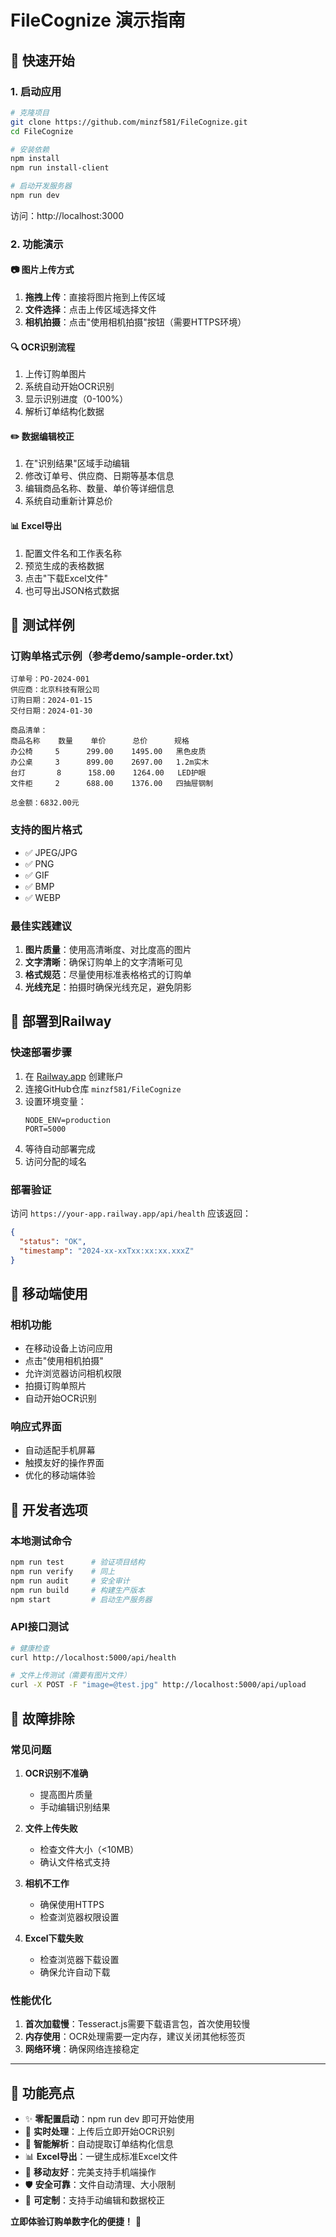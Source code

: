 # FileCognize 演示指南

## 🎯 快速开始

### 1. 启动应用
```bash
# 克隆项目
git clone https://github.com/minzf581/FileCognize.git
cd FileCognize

# 安装依赖
npm install
npm run install-client

# 启动开发服务器
npm run dev
```

访问：http://localhost:3000

### 2. 功能演示

#### 📷 图片上传方式
1. **拖拽上传**：直接将图片拖到上传区域
2. **文件选择**：点击上传区域选择文件
3. **相机拍摄**：点击"使用相机拍摄"按钮（需要HTTPS环境）

#### 🔍 OCR识别流程
1. 上传订购单图片
2. 系统自动开始OCR识别
3. 显示识别进度（0-100%）
4. 解析订单结构化数据

#### ✏️ 数据编辑校正
1. 在"识别结果"区域手动编辑
2. 修改订单号、供应商、日期等基本信息
3. 编辑商品名称、数量、单价等详细信息
4. 系统自动重新计算总价

#### 📊 Excel导出
1. 配置文件名和工作表名称
2. 预览生成的表格数据
3. 点击"下载Excel文件"
4. 也可导出JSON格式数据

## 📝 测试样例

### 订购单格式示例（参考demo/sample-order.txt）
```
订单号：PO-2024-001
供应商：北京科技有限公司
订购日期：2024-01-15
交付日期：2024-01-30

商品清单：
商品名称    数量    单价      总价      规格
办公椅     5      299.00    1495.00   黑色皮质
办公桌     3      899.00    2697.00   1.2m实木
台灯       8      158.00    1264.00   LED护眼
文件柜     2      688.00    1376.00   四抽屉钢制

总金额：6832.00元
```

### 支持的图片格式
- ✅ JPEG/JPG
- ✅ PNG
- ✅ GIF
- ✅ BMP
- ✅ WEBP

### 最佳实践建议
1. **图片质量**：使用高清晰度、对比度高的图片
2. **文字清晰**：确保订购单上的文字清晰可见
3. **格式规范**：尽量使用标准表格格式的订购单
4. **光线充足**：拍摄时确保光线充足，避免阴影

## 🚀 部署到Railway

### 快速部署步骤
1. 在 [Railway.app](https://railway.app) 创建账户
2. 连接GitHub仓库 `minzf581/FileCognize`
3. 设置环境变量：
   ```
   NODE_ENV=production
   PORT=5000
   ```
4. 等待自动部署完成
5. 访问分配的域名

### 部署验证
访问 `https://your-app.railway.app/api/health` 应该返回：
```json
{
  "status": "OK",
  "timestamp": "2024-xx-xxTxx:xx:xx.xxxZ"
}
```

## 📱 移动端使用

### 相机功能
- 在移动设备上访问应用
- 点击"使用相机拍摄"
- 允许浏览器访问相机权限
- 拍摄订购单照片
- 自动开始OCR识别

### 响应式界面
- 自动适配手机屏幕
- 触摸友好的操作界面
- 优化的移动端体验

## 🔧 开发者选项

### 本地测试命令
```bash
npm run test      # 验证项目结构
npm run verify    # 同上
npm run audit     # 安全审计
npm run build     # 构建生产版本
npm start         # 启动生产服务器
```

### API接口测试
```bash
# 健康检查
curl http://localhost:5000/api/health

# 文件上传测试（需要有图片文件）
curl -X POST -F "image=@test.jpg" http://localhost:5000/api/upload
```

## 🐛 故障排除

### 常见问题
1. **OCR识别不准确**
   - 提高图片质量
   - 手动编辑识别结果

2. **文件上传失败**
   - 检查文件大小（<10MB）
   - 确认文件格式支持

3. **相机不工作**
   - 确保使用HTTPS
   - 检查浏览器权限设置

4. **Excel下载失败**
   - 检查浏览器下载设置
   - 确保允许自动下载

### 性能优化
1. **首次加载慢**：Tesseract.js需要下载语言包，首次使用较慢
2. **内存使用**：OCR处理需要一定内存，建议关闭其他标签页
3. **网络环境**：确保网络连接稳定

---

## 🎉 功能亮点

- ✨ **零配置启动**：npm run dev 即可开始使用
- 🚀 **实时处理**：上传后立即开始OCR识别
- 🎯 **智能解析**：自动提取订单结构化信息
- 📊 **Excel导出**：一键生成标准Excel文件
- 📱 **移动友好**：完美支持手机端操作
- 🛡️ **安全可靠**：文件自动清理、大小限制
- 🔧 **可定制**：支持手动编辑和数据校正

**立即体验订购单数字化的便捷！** 🚀 